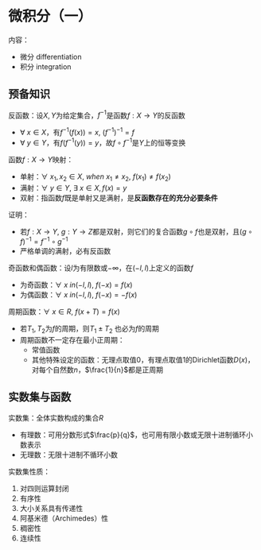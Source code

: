 # 微积分（一）

内容：
- 微分 differentiation
- 积分 integration

## 预备知识

反函数：设$X, Y$为给定集合，$f^{-1}$是函数$f:X\to Y$的反函数
- $\forall\ x \in X$，有$f^{-1}(f(x))=x,\ (f^{-1})^{-1}=f$
- $\forall\ y\in Y$，有$f(f^{-1}(y))=y$，故$f\circ f^{-1}$是$Y$上的恒等变换

函数$f:X\to Y$映射：
- 单射：$\forall\ x_1, x_2 \in X,\ when\ x_1 \neq x_2,\ f(x_1) \neq f(x_2)$
- 满射：$\forall\ y \in Y,\ \exists\ x \in X, f(x) = y$
- 双射：指函数$f$既是单射又是满射，是**反函数存在的充分必要条件**

证明：
- 若$f:X\to Y,\ g:Y\to Z$都是双射，则它们的复合函数$g\circ f$也是双射，且$(g\circ f)^{-1} = f^{-1}\circ g^{-1}$
- 严格单调的满射，必有反函数

奇函数和偶函数：设$l$为有限数或$-\infty$，在$(-l, l)$上定义的函数$f$
- 为奇函数：$\forall\ x \ in (-l, l),\ f(-x)=f(x)$
- 为偶函数：$\forall\ x \ in (-l, l),\ f(-x)=-f(x)$

周期函数：$\forall\ x \in R,\ f(x+T) = f(x)$
- 若$T_1, T_2$为$f$的周期，则$T_1\pm T_2$ 也必为$f$的周期
- 周期函数不一定存在最小正周期：
	- 常值函数
	- 其他特殊设定的函数：无理点取值0，有理点取值1的Dirichlet函数$D(x)$，对每个自然数$n$，$\frac{1}{n}$都是正周期

## 实数集与函数

实数集：全体实数构成的集合$R$
- 有理数：可用分数形式$\frac{p}{q}$，也可用有限小数或无限十进制循环小数表示
- 无理数：无限十进制不循环小数

实数集性质：
1. 对四则运算封闭
2. 有序性
3. 大小关系具有传递性
4. 阿基米德（Archimedes）性
5. 稠密性
6. 连续性

